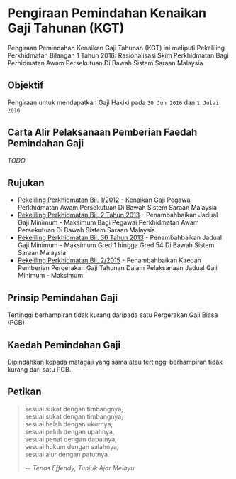 # Pengiraan Pemindahan Kenaikan Gaji Tahunan (KGT)

Pengiraan Pemindahan Kenaikan Gaji Tahunan (KGT) ini meliputi Pekeliling Perkhidmatan Bilangan 1 Tahun 2016: Rasionalisasi Skim Perkhidmatan Bagi Perhidmatan Awam Persekutuan Di Bawah Sistem Saraan Malaysia.

## Objektif

Pengiraan untuk mendapatkan Gaji Hakiki pada `30 Jun 2016` dan `1 Julai 2016`.

## Carta Alir Pelaksanaan Pemberian Faedah Pemindahan Gaji

*TODO*

## Rujukan

* [Pekeliling Perkhidmatan Bil. 1/2012](http://docs.jpa.gov.my/docs/pp/2012/pp012012.pdf) - Kenaikan Gaji Pegawai Perkhidmatan Awam Persekutuan Di Bawah Sistem Saraan Malaysia
* [Pekeliling Perkhidmatan Bil. 2 Tahun 2013](http://docs.jpa.gov.my/docs/pp/2013/pp022013.pdf) - Penambahbaikan Jadual Gaji Minimum - Maksimum Bagi Pegawai Perkhidmatan Awam Persekutuan Di Bawah Sistem Saraan Malaysia
* [Pekeliling Perkhidmatan Bil. 36 Tahun 2013](http://docs.jpa.gov.my/docs/pp/2013/pp362013.pdf) - Penambahbaikan Jadual Gaji Minimum – Maksimum Gred 1 hingga Gred 54 Di Bawah Sistem Saraan Malaysia
* [Pekeliling Perkhidmatan Bil. 2/2015](http://docs.jpa.gov.my/docs/pp/2015/pp022015.pdf) - Penambahbaikan Kaedah Pemberian Pergerakan Gaji Tahunan Dalam Pelaksanaan Jadual Gaji Minimum - Maksimum

## Prinsip Pemindahan Gaji

Tertinggi berhampiran tidak kurang daripada satu Pergerakan Gaji Biasa (PGB)

## Kaedah Pemindahan Gaji

Dipindahkan kepada matagaji yang sama atau tertinggi berhampiran tidak kurang dari satu PGB.


## Petikan
> sesuai sukat dengan timbangnya,<br>
> sesuai sukat dengan timbangnya,<br>
> sesuai belah dengan ukurnya,<br>
> sesuai peluh dengan upahnya,<br>
> sesuai penat dengan dapatnya,<br>
> sesuai hukum dengan salahnya,<br>
> sesuai alur dengan patutnya.
>
> -- <cite title="Sumber">Tenas Effendy, Tunjuk Ajar Melayu</cite>
